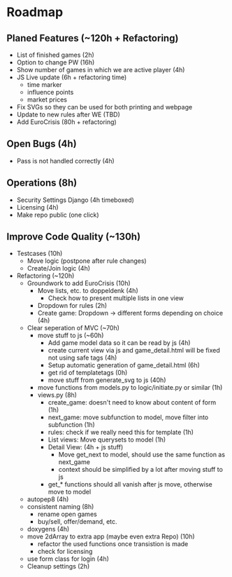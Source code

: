 # Roadmap

## Planed Features (~120h + Refactoring)

- List of finished games (2h)
- Option to change PW (16h)
- Show number of games in which we are active player (4h)
- JS Live update (6h + refactoring time)
  - time marker
  - influence points
  - market prices
- Fix SVGs so they can be used for both printing and webpage
- Update to new rules after WE (TBD)
- Add EuroCrisis (80h + refactoring)

## Open Bugs (4h)

- Pass is not handled correctly (4h)

## Operations (8h)

- Security Settings Django (4h timeboxed)
- Licensing (4h)
- Make repo public (one click)
  
## Improve Code Quality (~130h)

- Testcases (10h)
  - Move logic (postpone after rule changes)
  - Create/Join logic (4h)
- Refactoring (~120h)
  - Groundwork to add EuroCrisis (10h)
    - Move lists, etc. to doppeldenk (4h)
      - Check how to present multiple lists in one view
    - Dropdown for rules (2h)
    - Create game: Dropdown -> different forms depending on choice (4h)
  - Clear seperation of MVC (~70h)
    - move stuff to js (~60h)
      - Add game model data so it can be read by js (4h)
      - create current view via js and game_detail.html will be fixed not using safe tags (4h)
      - Setup automatic generation of game_detail.html (6h)
      - get rid of templatetags (0h)
      - move stuff from generate_svg to js (40h)
    - move functions from models.py to logic/initiate.py or similar (1h)
    - views.py (8h)
      - create_game: doesn't need to know about content of form (1h)
      - next_game: move subfunction to model, move filter into subfunction (1h)
      - rules: check if we really need this for template (1h)
      - List views: Move querysets to model (1h)
      - Detail View: (4h + js stuff)
        - Move get_next to model, should use the same function as next_game
        - context should be simplified by a lot after moving stuff to js
      - get_* functions should all vanish after js move, otherwise move to model
  - autopep8 (4h)
  - consistent naming (8h)
    - rename open games
    - buy/sell, offer/demand, etc.
  - doxygens (4h)
  - move 2dArray to extra app (maybe even extra Repo) (10h)
    - refactor the used functions once transistion is made
    - check for licensing
  - use form class for login (4h)
  - Cleanup settings (2h)
  